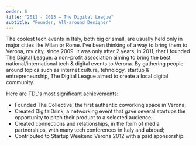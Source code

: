 ```yaml
---
order: 6
title: "2011 - 2013 — The Digital League"
subtitle: "Founder, All-around Designer"
---
```


The coolest tech events in Italy, both big or small, are usually held only in major cities like Milan or Rome. I've been thinking of a way to bring them to Verona, my city, since 2009. It was only after 2 years, in 2011, that I founded [The Digital League:](/archive/the-digital-league/) a non-profit association aiming to bring the best national/international tech &amp; digital events to Verona. By gathering people around topics such as internet culture, tehnology, startup &amp; entrepreneurship, The Digital League aimed to create a local digital community.

Here are TDL's most significant achievements:

- Founded The Collective, the first authentic coworking space in Verona;
- Created DigitalDrink, a networking event that gave several startups the opportunity to pitch their product to a selected audience;
- Created connections and relationships, in the form of media partnerships, with many tech conferences in Italy and abroad;
- Contributed to Startup Weekend Verona 2012 with a paid sponsorship.
